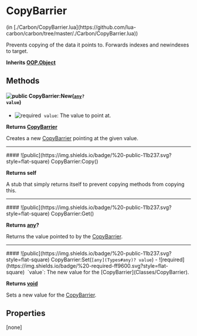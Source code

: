 <link href="../../style.css" rel="stylesheet" type="text/css"/>
<h1 class="class-title">CopyBarrier</h1>
<span class="file-link">(in [./Carbon/CopyBarrier.lua](https://github.com/lua-carbon/carbon/tree/master/./Carbon/CopyBarrier.lua))</span><br/>

Prevents copying of the data it points to.
Forwards indexes and newindexes to target.

**Inherits [OOP.Object](Classes/OOP.Object)**

## Methods
#### ![public](https://img.shields.io/badge/%20-public-11b237.svg?style=flat-square) CopyBarrier:New(<code>[any](Types#any)? value</code>)
- ![required](https://img.shields.io/badge/%20-required-ff9600.svg?style=flat-square)&nbsp;&nbsp;`value`: The value to point at.

**Returns  [CopyBarrier](Classes/CopyBarrier)**

Creates a new [CopyBarrier](Classes/CopyBarrier) pointing at the given value.

<hr/>
#### ![public](https://img.shields.io/badge/%20-public-11b237.svg?style=flat-square) CopyBarrier:Copy()


**Returns  self**

A stub that simply returns itself to prevent copying methods from copying this.

<hr/>
#### ![public](https://img.shields.io/badge/%20-public-11b237.svg?style=flat-square) CopyBarrier:Get()


**Returns  [any](Types#any)?**

Returns the value pointed to by the [CopyBarrier](Classes/CopyBarrier).

<hr/>
#### ![public](https://img.shields.io/badge/%20-public-11b237.svg?style=flat-square) CopyBarrier:Set(<code>[any](Types#any)? value</code>)
- ![required](https://img.shields.io/badge/%20-required-ff9600.svg?style=flat-square)&nbsp;&nbsp;`value`: The new value for the [CopyBarrier](Classes/CopyBarrier).

**Returns  [void](Types#void)**

Sets a new value for the [CopyBarrier](Classes/CopyBarrier).


## Properties
[none]
